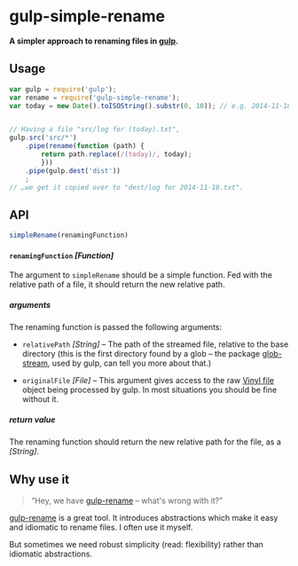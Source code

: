 gulp-simple-rename
==================

**A simpler approach to renaming files in [gulp][].**


Usage
-----

```js
var gulp = require('gulp');
var rename = require('gulp-simple-rename');
var today = new Date().toISOString().substr(0, 10)); // e.g. 2014-11-18


// Having a file "src/log for (today).txt",
gulp.src('src/*')
    .pipe(rename(function (path) {
        return path.replace(/(today)/, today);
        }))
    .pipe(gulp.dest('dist'))
    ;
// …we get it copied over to "dest/log for 2014-11-18.txt".
```


API
---

```js
simpleRename(renamingFunction)
```

#### `renamingFunction` _[Function]_

The argument to `simpleRename` should be a simple function. Fed with the relative path of a file, it should return the new relative path.

##### arguments
The renaming function is passed the following arguments:

- `relativePath` _[String]_ – The path of the streamed file, relative to the base directory (this is the first directory found by a glob – the package [glob-stream][], used by gulp, can tell you more about that.)

- `originalFile` _[File]_ – This argument gives access to the raw [Vinyl file][] object being processed by gulp. In most situations you should be fine without it.

##### return value

The renaming function should return the new relative path for the file, as a _[String]_.


Why use it
----------

> “Hey, we have [gulp-rename][] – what's wrong with it?”

[gulp-rename][] is a great tool. It introduces abstractions which make it easy and idiomatic to rename files. I often use it myself.

But sometimes we need robust simplicity (read: flexibility) rather than idiomatic abstractions.





<!-- Links -->
[gulp]: http://gulpjs.com/
[glob-stream]: https://github.com/wearefractal/glob-stream
[gulp-rename]: https://github.com/hparra/gulp-rename
[Vinyl file]: https://github.com/wearefractal/vinyl
